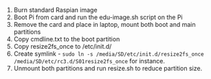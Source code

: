 1. Burn standard Raspian image
2. Boot Pi from card and run the edu-image.sh script on the Pi
3. Remove the card and place in laptop, mount both boot and main partitions
4. Copy cmdline.txt to the boot partition
5. Copy resize2fs_once to /etc/init.d/
6. Create symlink - `sudo ln -s /media/SD/etc/init.d/resize2fs_once /media/SD/etc/rc3.d/S01resize2fs_once` for instance.
7. Unmount both partitions and run resize.sh to reduce partition size.
